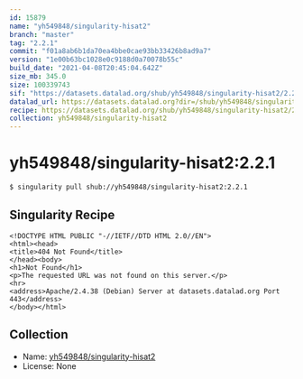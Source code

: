```yaml
---
id: 15879
name: "yh549848/singularity-hisat2"
branch: "master"
tag: "2.2.1"
commit: "f01a8ab6b1da70ea4bbe0cae93bb33426b8ad9a7"
version: "1e00b63bc1028e0c9188d0a70078b55c"
build_date: "2021-04-08T20:45:04.642Z"
size_mb: 345.0
size: 100339743
sif: "https://datasets.datalad.org/shub/yh549848/singularity-hisat2/2.2.1/2021-04-08-f01a8ab6-1e00b63b/1e00b63bc1028e0c9188d0a70078b55c.sif"
datalad_url: https://datasets.datalad.org?dir=/shub/yh549848/singularity-hisat2/2.2.1/2021-04-08-f01a8ab6-1e00b63b/
recipe: https://datasets.datalad.org/shub/yh549848/singularity-hisat2/2.2.1/2021-04-08-f01a8ab6-1e00b63b/Singularity
collection: yh549848/singularity-hisat2
---
```


# yh549848/singularity-hisat2:2.2.1

```bash
$ singularity pull shub://yh549848/singularity-hisat2:2.2.1
```

## Singularity Recipe

```singularity
<!DOCTYPE HTML PUBLIC "-//IETF//DTD HTML 2.0//EN">
<html><head>
<title>404 Not Found</title>
</head><body>
<h1>Not Found</h1>
<p>The requested URL was not found on this server.</p>
<hr>
<address>Apache/2.4.38 (Debian) Server at datasets.datalad.org Port 443</address>
</body></html>
```

## Collection

 - Name: [yh549848/singularity-hisat2](https://github.com/yh549848/singularity-hisat2)
 - License: None

